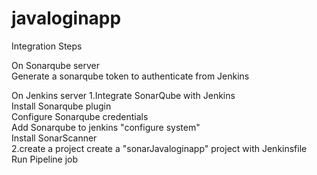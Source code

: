 # javaloginapp #
Integration Steps

On Sonarqube server   
Generate a sonarqube token to authenticate from Jenkins      

On Jenkins server 
1.Integrate SonarQube with Jenkins    
Install Sonarqube plugin    
Configure Sonarqube credentials   
Add Sonarqube to jenkins "configure system"   
Install SonarScanner    
2.create a project
create a "sonarJavaloginapp" project with Jenkinsfile   
Run Pipeline job    



